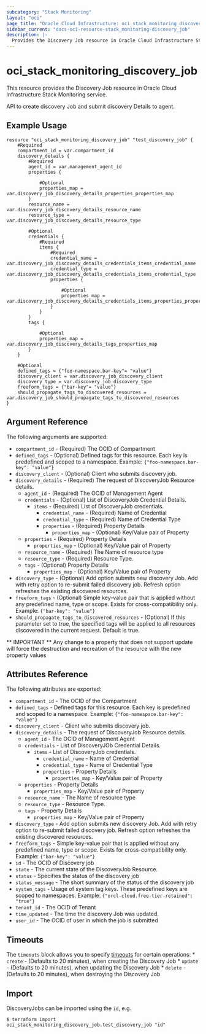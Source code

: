 ```yaml
---
subcategory: "Stack Monitoring"
layout: "oci"
page_title: "Oracle Cloud Infrastructure: oci_stack_monitoring_discovery_job"
sidebar_current: "docs-oci-resource-stack_monitoring-discovery_job"
description: |-
  Provides the Discovery Job resource in Oracle Cloud Infrastructure Stack Monitoring service
---
```


# oci_stack_monitoring_discovery_job
This resource provides the Discovery Job resource in Oracle Cloud Infrastructure Stack Monitoring service.

API to create discovery Job and submit discovery Details to agent.


## Example Usage

```hcl
resource "oci_stack_monitoring_discovery_job" "test_discovery_job" {
	#Required
	compartment_id = var.compartment_id
	discovery_details {
		#Required
		agent_id = var.management_agent_id
		properties {

			#Optional
			properties_map = var.discovery_job_discovery_details_properties_properties_map
		}
		resource_name = var.discovery_job_discovery_details_resource_name
		resource_type = var.discovery_job_discovery_details_resource_type

		#Optional
		credentials {
			#Required
			items {
				#Required
				credential_name = var.discovery_job_discovery_details_credentials_items_credential_name
				credential_type = var.discovery_job_discovery_details_credentials_items_credential_type
				properties {

					#Optional
					properties_map = var.discovery_job_discovery_details_credentials_items_properties_properties_map
				}
			}
		}
		tags {

			#Optional
			properties_map = var.discovery_job_discovery_details_tags_properties_map
		}
	}

	#Optional
	defined_tags = {"foo-namespace.bar-key"= "value"}
	discovery_client = var.discovery_job_discovery_client
	discovery_type = var.discovery_job_discovery_type
	freeform_tags = {"bar-key"= "value"}
	should_propagate_tags_to_discovered_resources = var.discovery_job_should_propagate_tags_to_discovered_resources
}
```

## Argument Reference

The following arguments are supported:

* `compartment_id` - (Required) The OCID of Compartment
* `defined_tags` - (Optional) Defined tags for this resource. Each key is predefined and scoped to a namespace. Example: `{"foo-namespace.bar-key": "value"}` 
* `discovery_client` - (Optional) Client who submits discovery job.
* `discovery_details` - (Required) The request of DiscoveryJob Resource details.
	* `agent_id` - (Required) The OCID of Management Agent
	* `credentials` - (Optional) List of DiscoveryJob Credential Details.
		* `items` - (Required) List of DiscoveryJob credentials.
			* `credential_name` - (Required) Name of Credential
			* `credential_type` - (Required) Name of Credential Type
			* `properties` - (Required) Property Details
				* `properties_map` - (Optional) Key/Value pair of Property
	* `properties` - (Required) Property Details
		* `properties_map` - (Optional) Key/Value pair of Property
	* `resource_name` - (Required) The Name of resource type
	* `resource_type` - (Required) Resource Type.
	* `tags` - (Optional) Property Details
		* `properties_map` - (Optional) Key/Value pair of Property
* `discovery_type` - (Optional) Add option submits new discovery Job. Add with retry option to re-submit failed discovery job. Refresh option refreshes the existing discovered resources. 
* `freeform_tags` - (Optional) Simple key-value pair that is applied without any predefined name, type or scope. Exists for cross-compatibility only. Example: `{"bar-key": "value"}` 
* `should_propagate_tags_to_discovered_resources` - (Optional) If this parameter set to true, the specified tags will be applied  to all resources discovered in the current request.  Default is true. 


** IMPORTANT **
Any change to a property that does not support update will force the destruction and recreation of the resource with the new property values

## Attributes Reference

The following attributes are exported:

* `compartment_id` - The OCID of the Compartment
* `defined_tags` - Defined tags for this resource. Each key is predefined and scoped to a namespace. Example: `{"foo-namespace.bar-key": "value"}` 
* `discovery_client` - Client who submits discovery job.
* `discovery_details` - The request of DiscoveryJob Resource details.
	* `agent_id` - The OCID of Management Agent
	* `credentials` - List of DiscoveryJOb Credential Details.
		* `items` - List of DiscoveryJob credentials.
			* `credential_name` - Name of Credential
			* `credential_type` - Name of Credential Type
			* `properties` - Property Details
				* `properties_map` - Key/Value pair of Property
	* `properties` - Property Details
		* `properties_map` - Key/Value pair of Property
	* `resource_name` - The Name of resource type
	* `resource_type` - Resource Type.
	* `tags` - Property Details
		* `properties_map` - Key/Value pair of Property
* `discovery_type` - Add option submits new discovery Job. Add with retry option to re-submit failed discovery job. Refresh option refreshes the existing discovered resources. 
* `freeform_tags` - Simple key-value pair that is applied without any predefined name, type or scope. Exists for cross-compatibility only. Example: `{"bar-key": "value"}` 
* `id` - The OCID of Discovery job
* `state` - The current state of the DiscoveryJob Resource.
* `status` - Specifies the status of the discovery job
* `status_message` - The short summary of the status of the discovery job
* `system_tags` - Usage of system tag keys. These predefined keys are scoped to namespaces. Example: `{"orcl-cloud.free-tier-retained": "true"}` 
* `tenant_id` - The OCID of Tenant
* `time_updated` - The time the discovery Job was updated.
* `user_id` - The OCID of user in which the job is submitted

## Timeouts

The `timeouts` block allows you to specify [timeouts](https://registry.terraform.io/providers/oracle/oci/latest/docs/guides/changing_timeouts) for certain operations:
	* `create` - (Defaults to 20 minutes), when creating the Discovery Job
	* `update` - (Defaults to 20 minutes), when updating the Discovery Job
	* `delete` - (Defaults to 20 minutes), when destroying the Discovery Job


## Import

DiscoveryJobs can be imported using the `id`, e.g.

```
$ terraform import oci_stack_monitoring_discovery_job.test_discovery_job "id"
```

